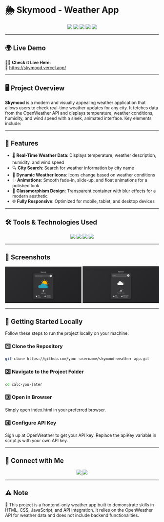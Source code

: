 # 🌦️ Skymood - Weather App

<p align="center">
  <img src="https://img.shields.io/badge/HTML5-5.0-E34F26?style=for-the-badge&logo=html5&logoColor=white"/>
  <img src="https://img.shields.io/badge/CSS3-3.0-1572B6?style=for-the-badge&logo=css3&logoColor=white"/>
  <img src="https://img.shields.io/badge/JavaScript-ES6-F7DF1E?style=for-the-badge&logo=javascript&logoColor=black"/>
  <img src="https://img.shields.io/badge/OpenWeather-API-FF512F?style=for-the-badge&logo=api&logoColor=white"/>
  <img src="https://img.shields.io/badge/Responsive-Design-brightgreen?style=for-the-badge"/>
</p>

---

## 🌍 Live Demo

🧑‍💻 **Check it Live Here**:  
🔗 https://skymood.vercel.app/

---

## 🖥️ Project Overview

**Skymood** is a modern and visually appealing weather application that allows users to check real-time weather updates for any city. It fetches data from the OpenWeather API and displays temperature, weather conditions, humidity, and wind speed with a sleek, animated interface. Key elements include:

---

## 🚀 Features

- 🌡️ **Real-Time Weather Data**: Displays temperature, weather description, humidity, and wind speed
- 🔍 **City Search**: Search for weather information by city name
- 🎨 **Dynamic Weather Icons**: Icons change based on weather conditions
- ✨ **Animations**: Smooth fade-in, slide-up, and float animations for a polished look
- 🧊 **Glassmorphism Design**: Transparent container with blur effects for a modern aesthetic
- 🌐 **Fully Responsive**: Optimized for mobile, tablet, and desktop devices

---

## 🛠️ Tools & Technologies Used

<p align="center">
  <img src="https://img.shields.io/badge/HTML5-5.0-E34F26?style=for-the-badge&logo=html5&logoColor=white"/>
  <img src="https://img.shields.io/badge/CSS3-3.0-1572B6?style=for-the-badge&logo=css3&logoColor=white"/>
  <img src="https://img.shields.io/badge/JavaScript-ES6-F7DF1E?style=for-the-badge&logo=javascript&logoColor=black"/>
  <img src="https://img.shields.io/badge/OpenWeather-API-FF512F?style=for-the-badge&logo=api&logoColor=white"/>
</p>

---

## 📸 Screenshots

<div align="center">
  <img src="assets/weather1.png" alt="Weather App Home" width="250" />
  <img src="assets/weather2.png" alt="Weather Details" width="250" />
</div>

---

## 🚀 Getting Started Locally
Follow these steps to run the project locally on your machine:

### 1️⃣ Clone the Repository
```bash
git clone https://github.com/your-username/skymood-weather-app.git
```
### 2️⃣ Navigate to the Project Folder
```bash
cd calc-you-later
```
### 3️⃣ Open in Browser
Simply open index.html in your preferred browser.

### 4️⃣ Configure API Key
Sign up at OpenWeather to get your API key.
Replace the apiKey variable in script.js with your own API key.

---

## 🙌 Connect with Me
<p align="center"> <a href="https://www.linkedin.com/in/samarth-jaiswal-72b67b313/" target="_blank"> <img src="https://img.shields.io/badge/LinkedIn-Connect-blue?style=for-the-badge&logo=linkedin&logoColor=white"/> </a> <a href="mailto:samjaiswal51@gmail.com"> <img src="https://img.shields.io/badge/Email-Send-red?style=for-the-badge&logo=gmail&logoColor=white"/> </a> </p>

---

## ⚠️ Note
🧪 This project is a frontend-only weather app built to demonstrate skills in HTML, CSS, JavaScript, and API integration. It relies on the OpenWeather API for weather data and does not include backend functionalities.

